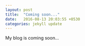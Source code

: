 ```yaml
---
layout: post
title:  "Coming soon..."
date:   2016-08-13 20:03:55 +0530
categories: jekyll update
---
```

My blog is coming soon...

